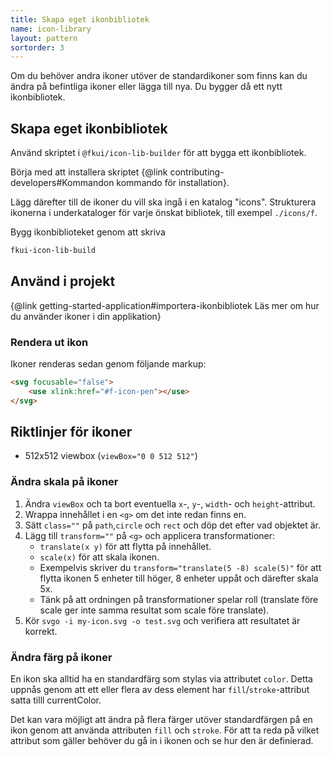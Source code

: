 ```yaml
---
title: Skapa eget ikonbibliotek
name: icon-library
layout: pattern
sortorder: 3
---
```


Om du behöver andra ikoner utöver de standardikoner som finns kan du ändra på befintliga ikoner eller lägga till nya. Du bygger då ett nytt ikonbibliotek.

## Skapa eget ikonbibliotek

Använd skriptet i `@fkui/icon-lib-builder` för att bygga ett ikonbibliotek.

Börja med att installera skriptet {@link contributing-developers#Kommandon kommando för installation}.

Lägg därefter till de ikoner du vill ska ingå i en katalog "icons".
Strukturera ikonerna i underkataloger för varje önskat bibliotek, till exempel `./icons/f`.

Bygg ikonbiblioteket genom att skriva

```bash
fkui-icon-lib-build
```

## Använd i projekt

{@link getting-started-application#importera-ikonbibliotek Läs mer om hur du använder ikoner i din applikation}

### Rendera ut ikon

Ikoner renderas sedan genom följande markup:

```html static
<svg focusable="false">
    <use xlink:href="#f-icon-pen"></use>
</svg>
```

## Riktlinjer för ikoner

-   512x512 viewbox (`viewBox="0 0 512 512"`)

### Ändra skala på ikoner

1. Ändra `viewBox` och ta bort eventuella `x`-, `y`-, `width`- och `height`-attribut.
2. Wrappa innehållet i en `<g>` om det inte redan finns en.
3. Sätt `class=""` på `path`,`circle` och `rect` och döp det efter vad objektet är.
4. Lägg till `transform=""` på `<g>` och applicera transformationer:
    - `translate(x y)` för att flytta på innehållet.
    - `scale(x)` för att skala ikonen.
    - Exempelvis skriver du `transform="translate(5 -8) scale(5)"` för att flytta ikonen 5 enheter till höger, 8 enheter uppåt och därefter skala 5x.
    - Tänk på att ordningen på transformationer spelar roll (translate före scale ger inte samma resultat som scale före translate).
5. Kör `svgo -i my-icon.svg -o test.svg` och verifiera att resultatet är korrekt.

### Ändra färg på ikoner

En ikon ska alltid ha en standardfärg som stylas via attributet `color`.
Detta uppnås genom att ett eller flera av dess element har `fill`/`stroke`-attribut satta tilll currentColor.

Det kan vara möjligt att ändra på flera färger utöver standardfärgen på en ikon genom att använda attributen `fill` och `stroke`.
För att ta reda på vilket attribut som gäller behöver du gå in i ikonen och se hur den är definierad.
